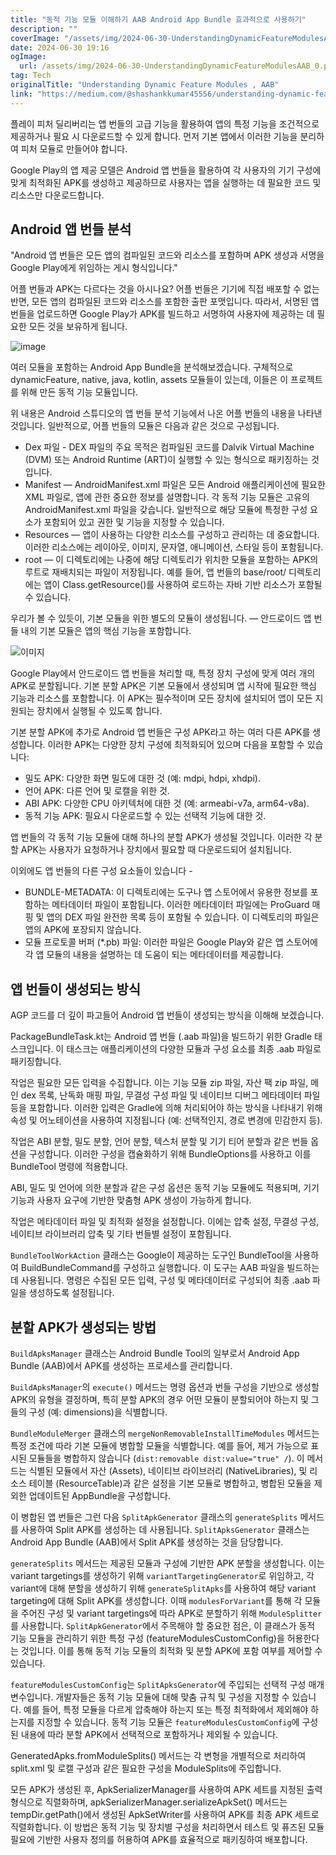 ```yaml
---
title: "동적 기능 모듈 이해하기 AAB Android App Bundle 효과적으로 사용하기"
description: ""
coverImage: "/assets/img/2024-06-30-UnderstandingDynamicFeatureModulesAAB_0.png"
date: 2024-06-30 19:16
ogImage:
  url: /assets/img/2024-06-30-UnderstandingDynamicFeatureModulesAAB_0.png
tag: Tech
originalTitle: "Understanding Dynamic Feature Modules , AAB"
link: "https://medium.com/@shashankkumar45556/understanding-dynamic-feature-modules-aab-06d7dcdfea80"
---
```


플레이 피처 딜리버리는 앱 번들의 고급 기능을 활용하여 앱의 특정 기능을 조건적으로 제공하거나 필요 시 다운로드할 수 있게 합니다. 먼저 기본 앱에서 이러한 기능을 분리하여 피처 모듈로 만들어야 합니다.

Google Play의 앱 제공 모델은 Android 앱 번들을 활용하여 각 사용자의 기기 구성에 맞게 최적화된 APK를 생성하고 제공하므로 사용자는 앱을 실행하는 데 필요한 코드 및 리소스만 다운로드합니다.

## Android 앱 번들 분석

"Android 앱 번들은 모든 앱의 컴파일된 코드와 리소스를 포함하며 APK 생성과 서명을 Google Play에게 위임하는 게시 형식입니다."

<div class="content-ad"></div>

어플 번들과 APK는 다르다는 것을 아시나요? 어플 번들은 기기에 직접 배포할 수 없는 반면, 모든 앱의 컴파일된 코드와 리소스를 포함한 출판 포맷입니다. 따라서, 서명된 앱 번들을 업로드하면 Google Play가 APK를 빌드하고 서명하여 사용자에 제공하는 데 필요한 모든 것을 보유하게 됩니다.

![image](/assets/img/2024-06-30-UnderstandingDynamicFeatureModulesAAB_0.png)

여러 모듈을 포함하는 Android App Bundle을 분석해보겠습니다. 구체적으로 dynamicFeature, native, java, kotlin, assets 모듈들이 있는데, 이들은 이 프로젝트를 위해 만든 동적 기능 모듈입니다.

위 내용은 Android 스튜디오의 앱 번들 분석 기능에서 나온 어플 번들의 내용을 나타낸 것입니다. 일반적으로, 어플 번들의 모듈은 다음과 같은 것으로 구성됩니다.

<div class="content-ad"></div>

- Dex 파일 - DEX 파일의 주요 목적은 컴파일된 코드를 Dalvik Virtual Machine (DVM) 또는 Android Runtime (ART)이 실행할 수 있는 형식으로 패키징하는 것입니다.
- Manifest — AndroidManifest.xml 파일은 모든 Android 애플리케이션에 필요한 XML 파일로, 앱에 관한 중요한 정보를 설명합니다. 각 동적 기능 모듈은 고유의 AndroidManifest.xml 파일을 갖습니다. 일반적으로 해당 모듈에 특정한 구성 요소가 포함되어 있고 권한 및 기능을 지정할 수 있습니다.
- Resources — 앱이 사용하는 다양한 리소스를 구성하고 관리하는 데 중요합니다. 이러한 리소스에는 레이아웃, 이미지, 문자열, 애니메이션, 스타일 등이 포함됩니다.
- root — 이 디렉토리에는 나중에 해당 디렉토리가 위치한 모듈을 포함하는 APK의 루트로 재배치되는 파일이 저장됩니다. 예를 들어, 앱 번들의 base/root/ 디렉토리에는 앱이 Class.getResource()를 사용하여 로드하는 자바 기반 리소스가 포함될 수 있습니다.

우리가 볼 수 있듯이, 기본 모듈을 위한 별도의 모듈이 생성됩니다. — 안드로이드 앱 번들 내의 기본 모듈은 앱의 핵심 기능을 포함합니다.

![이미지](/assets/img/2024-06-30-UnderstandingDynamicFeatureModulesAAB_1.png)

Google Play에서 안드로이드 앱 번들을 처리할 때, 특정 장치 구성에 맞게 여러 개의 APK로 분할됩니다. 기본 분할 APK은 기본 모듈에서 생성되며 앱 시작에 필요한 핵심 기능과 리소스를 포함합니다. 이 APK는 필수적이며 모든 장치에 설치되어 앱이 모든 지원되는 장치에서 실행될 수 있도록 합니다.

<div class="content-ad"></div>

기본 분할 APK에 추가로 Android 앱 번들은 구성 APK라고 하는 여러 다른 APK를 생성합니다. 이러한 APK는 다양한 장치 구성에 최적화되어 있으며 다음을 포함할 수 있습니다:

- 밀도 APK: 다양한 화면 밀도에 대한 것 (예: mdpi, hdpi, xhdpi).
- 언어 APK: 다른 언어 및 로캘을 위한 것.
- ABI APK: 다양한 CPU 아키텍처에 대한 것 (예: armeabi-v7a, arm64-v8a).
- 동적 기능 APK: 필요시 다운로드할 수 있는 선택적 기능에 대한 것.

앱 번들의 각 동적 기능 모듈에 대해 하나의 분할 APK가 생성될 것입니다. 이러한 각 분할 APK는 사용자가 요청하거나 장치에서 필요할 때 다운로드되어 설치됩니다.

이외에도 앱 번들의 다른 구성 요소들이 있습니다 -

<div class="content-ad"></div>

- BUNDLE-METADATA: 이 디렉토리에는 도구나 앱 스토어에서 유용한 정보를 포함하는 메타데이터 파일이 포함됩니다. 이러한 메타데이터 파일에는 ProGuard 매핑 및 앱의 DEX 파일 완전한 목록 등이 포함될 수 있습니다. 이 디렉토리의 파일은 앱의 APK에 포장되지 않습니다.
- 모듈 프로토콜 버퍼 (\*.pb) 파일: 이러한 파일은 Google Play와 같은 앱 스토어에 각 앱 모듈의 내용을 설명하는 데 도움이 되는 메타데이터를 제공합니다.

## 앱 번들이 생성되는 방식

AGP 코드를 더 깊이 파고들어 Android 앱 번들이 생성되는 방식을 이해해 보겠습니다.

PackageBundleTask.kt는 Android 앱 번들 (.aab 파일)을 빌드하기 위한 Gradle 태스크입니다. 이 태스크는 애플리케이션의 다양한 모듈과 구성 요소를 최종 .aab 파일로 패키징합니다.

<div class="content-ad"></div>

작업은 필요한 모든 입력을 수집합니다. 이는 기능 모듈 zip 파일, 자산 팩 zip 파일, 메인 dex 목록, 난독화 매핑 파일, 무결성 구성 파일 및 네이티브 디버그 메타데이터 파일 등을 포함합니다. 이러한 입력은 Gradle에 의해 처리되어야 하는 방식을 나타내기 위해 속성 및 어노테이션을 사용하여 지정됩니다 (예: 선택적인지, 경로 변경에 민감한지 등).

작업은 ABI 분할, 밀도 분할, 언어 분할, 텍스처 분할 및 기기 티어 분할과 같은 번들 옵션을 구성합니다. 이러한 구성을 캡슐화하기 위해 BundleOptions를 사용하고 이를 BundleTool 명령에 적용합니다.

ABI, 밀도 및 언어에 의한 분할과 같은 구성 옵션은 동적 기능 모듈에도 적용되며, 기기 기능과 사용자 요구에 기반한 맞춤형 APK 생성이 가능하게 합니다.

작업은 메타데이터 파일 및 최적화 설정을 설정합니다. 이에는 압축 설정, 무결성 구성, 네이티브 라이브러리 압축 및 기타 번들별 설정이 포함됩니다.

<div class="content-ad"></div>

`BundleToolWorkAction` 클래스는 Google이 제공하는 도구인 BundleTool을 사용하여 BuildBundleCommand를 구성하고 실행합니다. 이 도구는 AAB 파일을 빌드하는데 사용됩니다. 명령은 수집된 모든 입력, 구성 및 메타데이터로 구성되어 최종 .aab 파일을 생성하도록 설정됩니다.

## 분할 APK가 생성되는 방법

`BuildApksManager` 클래스는 Android Bundle Tool의 일부로서 Android App Bundle (AAB)에서 APK를 생성하는 프로세스를 관리합니다.

`BuildApksManager`의 `execute()` 메서드는 명령 옵션과 번들 구성을 기반으로 생성할 APK의 유형을 결정하며, 특히 분할 APK의 경우 어떤 모듈이 분할되어야 하는지 및 그들의 구성 (예: dimensions)을 식별합니다.

<div class="content-ad"></div>

`BundleModuleMerger` 클래스의 `mergeNonRemovableInstallTimeModules` 메서드는 특정 조건에 따라 기본 모듈에 병합할 모듈을 식별합니다. 예를 들어, 제거 가능으로 표시된 모듈들을 병합하지 않습니다 (`dist:removable dist:value="true" /`). 이 메서드는 식별된 모듈에서 자산 (Assets), 네이티브 라이브러리 (NativeLibraries), 및 리소스 테이블 (ResourceTable)과 같은 설정을 기본 모듈로 병합하고, 병합된 모듈을 제외한 업데이트된 AppBundle을 구성합니다.

이 병합된 앱 번들은 그런 다음 `SplitApkGenerator` 클래스의 `generateSplits` 메서드를 사용하여 Split APK를 생성하는 데 사용됩니다. `SplitApksGenerator` 클래스는 Android App Bundle (AAB)에서 Split APK를 생성하는 것을 담당합니다.

`generateSplits` 메서드는 제공된 모듈과 구성에 기반한 APK 분할을 생성합니다. 이는 variant targetings를 생성하기 위해 `variantTargetingGenerator`로 위임하고, 각 variant에 대해 분할을 생성하기 위해 `generateSplitApks`를 사용하여 해당 variant targeting에 대해 Split APK를 생성합니다. 이때 `modulesForVariant`를 통해 각 모듈을 주어진 구성 및 variant targetings에 따라 APK로 분할하기 위해 `ModuleSplitter`를 사용합니다.
`SplitApkGenerator`에서 주목해야 할 중요한 점은, 이 클래스가 동적 기능 모듈을 관리하기 위한 특정 구성 (featureModulesCustomConfig)을 허용한다는 것입니다. 이를 통해 동적 기능 모듈의 최적화 및 분할 APK에 포함 여부를 제어할 수 있습니다.

`featureModulesCustomConfig`는 `SplitApksGenerator`에 주입되는 선택적 구성 매개변수입니다. 개발자들은 동적 기능 모듈에 대해 맞춤 규칙 및 구성을 지정할 수 있습니다. 예를 들어, 특정 모듈을 다르게 압축해야 하는지 또는 특정 최적화에서 제외해야 하는지를 지정할 수 있습니다. 동적 기능 모듈은 `featureModulesCustomConfig`에 구성된 내용에 따라 분할 APK에서 선택적으로 포함하거나 제외될 수 있습니다.

<div class="content-ad"></div>

GeneratedApks.fromModuleSplits() 메서드는 각 변형을 개별적으로 처리하여 split.xml 및 로캘 구성과 같은 필요한 구성을 ModuleSplits에 주입합니다.

모든 APK가 생성된 후, ApkSerializerManager를 사용하여 APK 세트를 지정된 출력 형식으로 직렬화하며, apkSerializerManager.serializeApkSet() 메서드는 tempDir.getPath()에서 생성된 ApkSetWriter를 사용하여 APK를 최종 APK 세트로 직렬화합니다. 이 방법은 동적 기능 및 장치별 구성을 처리하면서 테스트 및 퓨즈된 모듈 필요에 기반한 사용자 정의를 허용하여 APK를 효율적으로 패키징하여 배포합니다.
